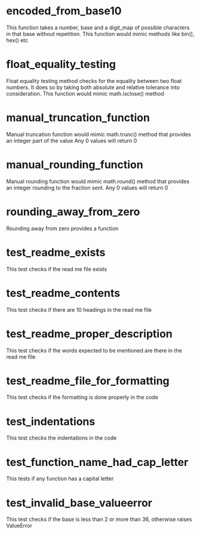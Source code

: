 # encoded_from_base10
This function takes a number, base and a digit_map of possible characters in that base without repetition.
This function would mimic methods like bin(), hex() etc 

# float_equality_testing
Float equality testing method checks for the equality between two float numbers. 
It does so by taking both absolute and relative tolerance into consideration. 
This function would mimic math.isclose() method

# manual_truncation_function
Manual truncation function would mimic math.trunc() method that provides an integer part of the value
Any 0 values will return 0

# manual_rounding_function
Manual rounding function would mimic math.round() method that provides an integer rounding to the fraction sent. 
Any 0 values will return 0 

# rounding_away_from_zero
Rounding away from zero provides a function 

# test_readme_exists
This test checks if the read me file exists

# test_readme_contents
This test checks if there are 10 headings in the read me file

# test_readme_proper_description
This test checks if the words expected to be mentioned are there in the read me file

# test_readme_file_for_formatting
This test checks if the formatting is done properly in the code 

# test_indentations
This test checks the indentations in the code

# test_function_name_had_cap_letter
This tests if any function has a capital letter

# test_invalid_base_valueerror
This test checks if the base is less than 2 or more than 36, otherwise raises ValueError